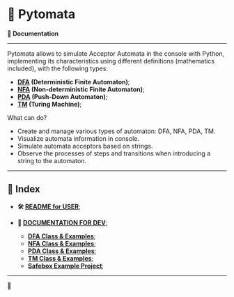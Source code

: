 # 🤖 Pytomata

**📓 Documentation**

<hr>

Pytomata allows to simulate Acceptor Automata in the console with Python, implementing its characteristics using different definitions (mathematics included), with the following types:

* **[DFA](https://github.com/arhcoder/Pytomata/blob/master/docs/dfa.md  "DFA") (Deterministic Finite Automaton)**;
* **[NFA](https://github.com/arhcoder/Pytomata/blob/master/docs/nfa.md "NFA") (Non-deterministic Finite Automaton)**;
* **[PDA](https://github.com/arhcoder/Pytomata/blob/master/docs/pda.md "PDA") (Push-Down Automaton)**;
* **[TM](https://github.com/arhcoder/Pytomata/blob/master/docs/tm.md "TM") (Turing Machine)**;

What can do?

- Create and manage various types of automaton: DFA, NFA, PDA, TM.
- Visualize automata information in console.
- Simulate automata acceptors based on strings.
- Observe the processes of steps and transitions when introducing a string to the automaton.

<hr>

## 📍 Index

- **🛠 [README for USER](https://github.com/arhcoder/arhcoder#readme)**;

- **📄 [DOCUMENTATION FOR DEV](#)**;
	- **[DFA Class & Examples](http://github.com/arhcoder/Pytomata/blob/master/docs/dfa.md "DFA Class & Examples")**;
	- **[NFA Class & Examples](http://github.com/arhcoder/Pytomata/blob/master/docs/nfa.md "NFA Class & Examples")**;
	- **[PDA Class & Examples](http://github.com/arhcoder/Pytomata/blob/master/docs/pda.md "PDA Class & Examples")**;
	- **[TM Class & Examples](http://github.com/arhcoder/Pytomata/blob/master/docs/pda.md "PDA Class & Examples")**;
	- **[Safebox Example Project](http://github.com/arhcoder/Pytomata/blob/master/docs/xsafebox.md "Safebox Example Project")**;

<hr>

💜